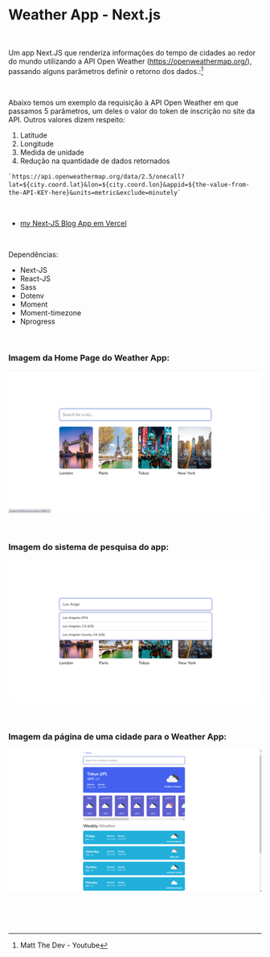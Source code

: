 # Weather App - Next.js
 

<br />

Um app Next.JS que renderiza informações do tempo de cidades ao redor do mundo utilizando a API Open Weather (https://openweathermap.org/), passando alguns parâmetros definir o retorno dos dados.:[^1]

<br />

Abaixo temos um exemplo da requisição à API Open Weather em que passamos 5 parâmetros, um deles o valor do token de inscrição no site da API. Outros valores dizem respeito:

1. Latitude 
2. Longitude
3. Medida de unidade
4. Redução na quantidade de dados retornados  


```
`https://api.openweathermap.org/data/2.5/onecall?lat=${city.coord.lat}&lon=${city.coord.lon}&appid=${the-value-from-the-API-KEY-here}&units=metric&exclude=minutely`
```


<br />


- [my Next-JS Blog App em Vercel]()


<br />

Dependências:

- Next-JS
- React-JS
- Sass
- Dotenv
- Moment
- Moment-timezone
- Nprogress



<br />


### Imagem da Home Page do Weather App:

![Imagem da Home Page do Weather App](/public/images/nextjs-weather-app-01.png)


<br />


### Imagem do sistema de pesquisa do app:

![Imagem do sistema de pesquisa do app](/public/images/nextjs-weather-app-02.png)


<br />


### Imagem da página de uma cidade para o Weather App:

![Imagem da página de uma cidade para o Weather App](/public/images/nextjs-weather-app-03.png)






<br />

<br />
<br />


[^1]: Matt The Dev - Youtube 
